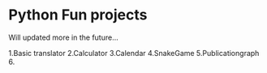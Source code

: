 # Python Fun projects
Will updated more in the future...

1.Basic translator
2.Calculator
3.Calendar
4.SnakeGame
5.Publicationgraph
6.
